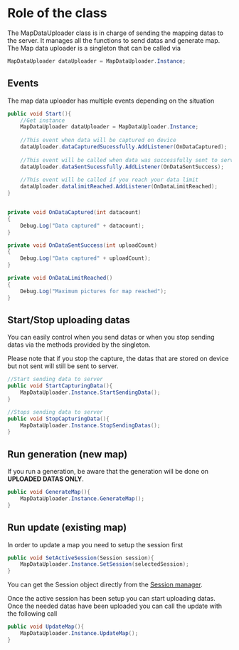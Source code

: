# Role of the class 
The MapDataUploader class is in charge of sending the mapping datas to the server. It manages all the functions to send datas and generate map.
The Map data uploader is a singleton that can be called via 
```cs
MapDataUploader dataUploader = MapDataUploader.Instance;
```

## Events
The map data uploader has multiple events depending on the situation
```cs
public void Start(){
    //Get instance
    MapDataUploader dataUploader = MapDataUploader.Instance;
    
    //This event when data will be captured on device
    dataUploader.dataCapturedSucessfully.AddListener(OnDataCaptured);
    
    //This event will be called when data was successfully sent to server
    dataUploader.dataSentSucessfully.AddListener(OnDataSentSuccess);
    
    //This event will be called if you reach your data limit
    dataUploader.datalimitReached.AddListener(OnDataLimitReached);
}


private void OnDataCaptured(int datacount)
{
    Debug.Log("Data captured" + datacount);
}

private void OnDataSentSuccess(int uploadCount)
{
    Debug.Log("Data captured" + uploadCount);
}

private void OnDataLimitReached()
{
    Debug.Log("Maximum pictures for map reached");
}
```

## Start/Stop uploading datas
You can easily control when you send datas or when you stop sending datas via the methods provided by the singleton.

Please note that if you stop the capture, the datas that are stored on device but not sent will still be sent to server.
```cs
//Start sending data to server
public void StartCapturingData(){
    MapDataUploader.Instance.StartSendingData();
}

//Stops sending data to server
public void StopCapturingData(){
    MapDataUploader.Instance.StopSendingDatas();
}
```

## Run generation (new map)
If you run a generation, be aware that the generation will be done on **UPLOADED DATAS ONLY**.

```cs
public void GenerateMap(){
    MapDataUploader.Instance.GenerateMap();
}
```

## Run update (existing map)
In order to update a map you need to setup the session first
```cs
public void SetActiveSession(Session session){
    MapDataUploader.Instance.SetSession(selectedSession);
}
```

You can get the Session object directly from the [Session manager](my_objects.md).


Once the active session has been setup you can start uploading datas. Once the needed datas have been uploaded you can call the update with the following call

```cs
public void UpdateMap(){
    MapDataUploader.Instance.UpdateMap();
}
```
